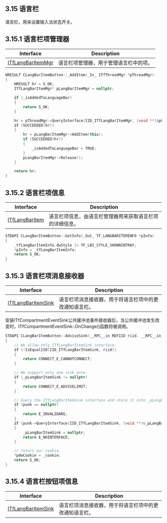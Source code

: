## 3.15 语言栏

语言栏，用来设置输入法状态开关。

## 3.15.1 语言栏项管理器

Interface				|Description
-|-
[ITfLangBarItemMgr][1]	|语言栏项管理器，用于管理语言栏中的项。

[1]: https://github.com/ChineseInputMethod/Interface/blob/master/LanguageBar/ITfLangBarItemMgr.md

```C++
HRESULT CLangBarItemButton::_AddItem(_In_ ITfThreadMgr *pThreadMgr)
{
    HRESULT hr = S_OK;
    ITfLangBarItemMgr* pLangBarItemMgr = nullptr;

    if (_isAddedToLanguageBar)
    {
        return S_OK;
    }

    hr = pThreadMgr->QueryInterface(IID_ITfLangBarItemMgr, (void **)&pLangBarItemMgr);
    if (SUCCEEDED(hr))
    {
        hr = pLangBarItemMgr->AddItem(this);
        if (SUCCEEDED(hr))
        {
            _isAddedToLanguageBar = TRUE;
        }
        pLangBarItemMgr->Release();
    }

    return hr;
}
```

## 3.15.2 语言栏项信息

Interface			|Description
-|-
[ITfLangBarItem][2]	|语言栏项信息，由语言栏管理器用来获取语言栏项的详细信息。

[2]: https://github.com/ChineseInputMethod/Interface/blob/master/TextService/ITfLangBarItem.md

```C++
STDAPI CLangBarItemButton::GetInfo(_Out_ TF_LANGBARITEMINFO *pInfo)
{
    _tfLangBarItemInfo.dwStyle |= TF_LBI_STYLE_SHOWNINTRAY;
    *pInfo = _tfLangBarItemInfo;
    return S_OK;
}
```

## 3.15.3 语言栏项消息接收器

Interface						|Description
-|-
[ITfLangBarItemSink][3]	|语言栏项消息接收器，用于将语言栏项中的更改通知语言栏。

[3]: https://github.com/ChineseInputMethod/Interface/blob/master/LanguageBar/ITfLangBarItemSink.md

安装ITfCompartmentEventSink公共缓冲池事件接收器后，当公共缓冲池发生改变时，ITfCompartmentEventSink::OnChange()函数将被调用。

```C++
STDAPI CLangBarItemButton::AdviseSink(__RPC__in REFIID riid, __RPC__in_opt IUnknown *punk, __RPC__out DWORD *pdwCookie)
{
    // We allow only ITfLangBarItemSink interface.
    if (!IsEqualIID(IID_ITfLangBarItemSink, riid))
    {
        return CONNECT_E_CANNOTCONNECT;
    }

    // We support only one sink once.
    if (_pLangBarItemSink != nullptr)
    {
        return CONNECT_E_ADVISELIMIT;
    }

    // Query the ITfLangBarItemSink interface and store it into _pLangBarItemSink.
    if (punk == nullptr)
    {
        return E_INVALIDARG;
    }
    if (punk->QueryInterface(IID_ITfLangBarItemSink, (void **)&_pLangBarItemSink) != S_OK)
    {
        _pLangBarItemSink = nullptr;
        return E_NOINTERFACE;
    }

    // return our cookie.
    *pdwCookie = _cookie;
    return S_OK;
}
```

## 3.15.4 语言栏按钮项信息

Interface						|Description
-|-
[ITfLangBarItemSink][3]	|语言栏项消息接收器，用于将语言栏项中的更改通知语言栏。

[3]: https://github.com/ChineseInputMethod/Interface/blob/master/LanguageBar/ITfLangBarItemSink.md